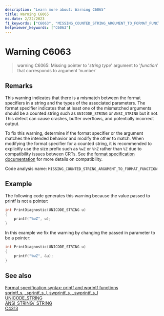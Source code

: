 ```yaml
---
description: "Learn more about: Warning C6065"
title: Warning C6065
ms.date: 2/22/2023
f1_keywords: ["C6063", "MISSING_COUNTED_STRING_ARGUMENT_TO_FORMAT_FUNCTION", "__MISSING_COUNTED_STRING_ARGUMENT_TO_FORMAT_FUNCTION"]
helpviewer_keywords: ["C6063"]
---
```

# Warning C6063

> warning C6065: Missing pointer to '*string type*' argument to '*function*' that corresponds to argument 'number'

## Remarks

This warning indicates that there is a mismatch between the format specifiers in a string and the types of the associated parameters. The format specifier indicates that at least one of the mismatched arguments should be a counted string such as `UNICODE_STRING` or `ANSI_STRING` but it not. This defect can cause crashes, buffer overflows, and potentially incorrect output.

To fix this warning, determine if the format specifier or the argument matches the intended behavior and modify the other to match. When modifying the format specifier for a counted string, it is recommended to explicitly use the size prefix such as `%wZ` or `%hZ` rather than `%Z` due to compatibility issues between CRTs. See the [format specification documentation](../c-runtime-library/format-specification-syntax-printf-and-wprintf-functions) for more details on compatibility.

Code analysis name: `MISSING_COUNTED_STRING_ARGUMENT_TO_FORMAT_FUNCTION`

## Example

The following code generates this warning because the value passed to printf is not a pointer:

```cpp
int PrintDiagnostic(UNICODE_STRING u)
{
    printf("%wZ", u);
}
```

In this example we fix the warning by changing the passed in parameter to be a pointer:

```cpp
int PrintDiagnostic(UNICODE_STRING u)
{
    printf("%wZ", &u);
}
```

## See also

[Format specification syntax: printf and wprintf functions](../c-runtime-library/format-specification-syntax-printf-and-wprintf-functions.md)\
[sprintf_s, _sprintf_s_l, swprintf_s, _swprintf_s_l](../c-runtime-library/reference/sprintf-s-sprintf-s-l-swprintf-s-swprintf-s-l.md)\
[UNICODE_STRING](/windows/win32/api/ntdef/ns-ntdef-_unicode_string.md)\
[ANSI_STRING/_STRING](/windows/win32/api/ntdef/ns-ntdef-string.md)\
[C4313](../error-messages/compiler-warnings/C4313.md)
